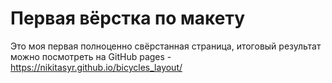 # Первая вёрстка по макету
Это моя первая полноценно свёрстанная страница, итоговый результат можно посмотреть на GitHub pages - 
https://nikitasyr.github.io/bicycles_layout/
